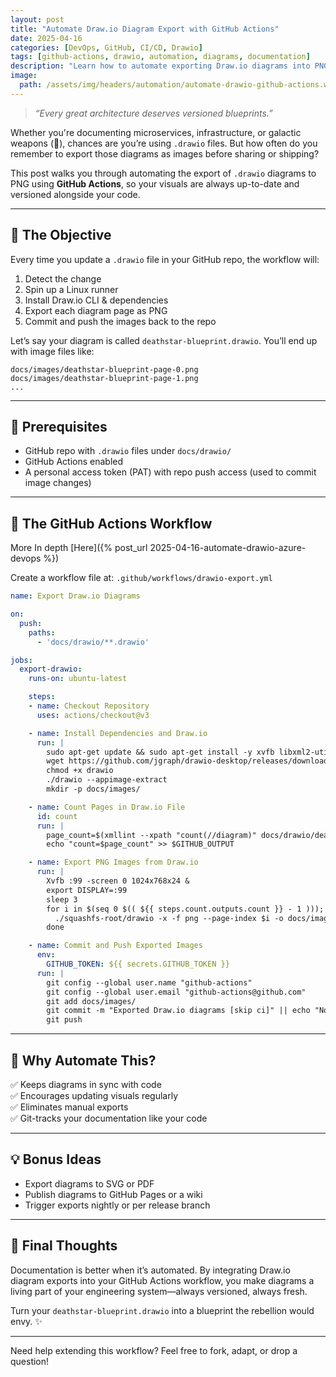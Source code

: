 ```yaml
---
layout: post
title: "Automate Draw.io Diagram Export with GitHub Actions"
date: 2025-04-16
categories: [DevOps, GitHub, CI/CD, Drawio]
tags: [github-actions, drawio, automation, diagrams, documentation]
description: "Learn how to automate exporting Draw.io diagrams into PNG images using GitHub Actions. Keep your visual documentation always in sync with your code."
image: 
  path: /assets/img/headers/automation/automate-drawio-github-actions.webp
---
```


> _“Every great architecture deserves versioned blueprints.”_

Whether you're documenting microservices, infrastructure, or galactic weapons (👀), chances are you’re using `.drawio` files. But how often do you remember to export those diagrams as images before sharing or shipping?

This post walks you through automating the export of `.drawio` diagrams to PNG using **GitHub Actions**, so your visuals are always up-to-date and versioned alongside your code.

---

## 🧩 The Objective

Every time you update a `.drawio` file in your GitHub repo, the workflow will:

1. Detect the change  
2. Spin up a Linux runner  
3. Install Draw.io CLI & dependencies  
4. Export each diagram page as PNG  
5. Commit and push the images back to the repo  

Let’s say your diagram is called `deathstar-blueprint.drawio`. You’ll end up with image files like:

```
docs/images/deathstar-blueprint-page-0.png  
docs/images/deathstar-blueprint-page-1.png  
...
```

---

## 🧰 Prerequisites

- GitHub repo with `.drawio` files under `docs/drawio/`
- GitHub Actions enabled
- A personal access token (PAT) with repo push access (used to commit image changes)

---

## 🧾 The GitHub Actions Workflow

More In depth [Here]({% post_url 2025-04-16-automate-drawio-azure-devops %})

Create a workflow file at: `.github/workflows/drawio-export.yml`

```yaml
name: Export Draw.io Diagrams

on:
  push:
    paths:
      - 'docs/drawio/**.drawio'

jobs:
  export-drawio:
    runs-on: ubuntu-latest

    steps:
    - name: Checkout Repository
      uses: actions/checkout@v3

    - name: Install Dependencies and Draw.io
      run: |
        sudo apt-get update && sudo apt-get install -y xvfb libxml2-utils
        wget https://github.com/jgraph/drawio-desktop/releases/download/v26.2.2/drawio-x86_64-26.2.2.AppImage -O drawio
        chmod +x drawio
        ./drawio --appimage-extract
        mkdir -p docs/images/

    - name: Count Pages in Draw.io File
      id: count
      run: |
        page_count=$(xmllint --xpath "count(//diagram)" docs/drawio/deathstar-blueprint.drawio)
        echo "count=$page_count" >> $GITHUB_OUTPUT

    - name: Export PNG Images from Draw.io
      run: |
        Xvfb :99 -screen 0 1024x768x24 &
        export DISPLAY=:99
        sleep 3
        for i in $(seq 0 $(( ${{ steps.count.outputs.count }} - 1 ))); do
          ./squashfs-root/drawio -x -f png --page-index $i -o docs/images/deathstar-blueprint-page-$i.png docs/drawio/deathstar-blueprint.drawio
        done

    - name: Commit and Push Exported Images
      env:
        GITHUB_TOKEN: ${{ secrets.GITHUB_TOKEN }}
      run: |
        git config --global user.name "github-actions"
        git config --global user.email "github-actions@github.com"
        git add docs/images/
        git commit -m "Exported Draw.io diagrams [skip ci]" || echo "No changes to commit"
        git push
```

---

## 🧠 Why Automate This?

✅ Keeps diagrams in sync with code  
✅ Encourages updating visuals regularly  
✅ Eliminates manual exports  
✅ Git-tracks your documentation like your code

---

## 💡 Bonus Ideas

- Export diagrams to SVG or PDF
- Publish diagrams to GitHub Pages or a wiki
- Trigger exports nightly or per release branch

---

## 🧨 Final Thoughts

Documentation is better when it’s automated. By integrating Draw.io diagram exports into your GitHub Actions workflow, you make diagrams a living part of your engineering system—always versioned, always fresh.

Turn your `deathstar-blueprint.drawio` into a blueprint the rebellion would envy. ✨

---

Need help extending this workflow? Feel free to fork, adapt, or drop a question!
